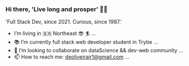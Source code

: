 ### Hi there, 'Live long and prosper' 🖖🏽

'Full Stack Dev, since 2021. Curious, since 1987.'

- I’m living in 🇧🇷 Northeast :sunglasses: :surfer: ...
- 📚 I’m currently full stack web developer student in Trybe ...
- 👾 I’m looking to collaborate on dataScience && dev-web community ...
- 📫 How to reach me: deoliveirajr1@gmail.com ...

